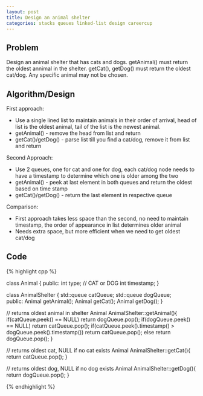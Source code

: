 ```yaml
---
layout: post
title: Design an animal shelter
categories: stacks queues linked-list design careercup
---
```


## Problem
Design an animal shelter that has cats and dogs. getAnimal() must return the oldest annimal in the shelter. getCat(), getDog() must return the oldest cat/dog. Any specific animal may not be chosen. 

## Algorithm/Design

First approach:

- Use a single lined list to maintain animals in their order of arrival, head of list is the oldest animal, tail of the list is the newest animal.
- getAnimal() - remove the head from list and return
- getCat()/getDog() - parse list till you find a cat/dog, remove it from list and return

Second Approach:

- Use 2 queues, one for cat and one for dog, each cat/dog node needs to have a timestamp to determine which one is older among the two
- getAnimal() - peek at last element in both queues and return the oldest based on time stamp
- getCat()/getDog() - return the last element in respective queue

Comparison:

- First approach takes less space than the second, no need to maintain timestamp, the order of appearance in list determines older animal
- Needs extra space, but more efficient when we need to get oldest cat/dog

## Code

{% highlight cpp %}

class Animal {
	public:
	int type; // CAT or DOG
	int timestamp;
}

class AnimalShelter {
	std::queue<Animal> catQueue;
	std::queue<Animal> dogQueue;	
	public:
	Animal getAnimal();
	Animal getCat();
	Animal getDog();
}

// returns oldest animal in shelter
Animal AnimalShelter::getAnimal(){
	if(catQueue.peek() == NULL) return dogQueue.pop();
	if(dogQueue.peek() == NULL) return catQueue.pop();
	if(catQueue.peek().timestamp() > dogQueue.peek().timestamp())
		return catQueue.pop();
	else return dogQueue.pop();
}

// returns oldest cat, NULL if no cat exists
Animal AnimalShelter::getCat(){
	return catQueue.pop();
}

// returns oldest dog, NULL if no dog exists
Animal AnimalShelter::getDog(){
	return dogQueue.pop();
}

{% endhighlight %}